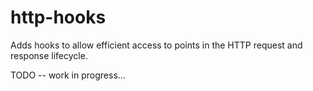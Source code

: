 http-hooks
==========

Adds hooks to allow efficient access to points in the HTTP request and response lifecycle.

TODO -- work in progress...

